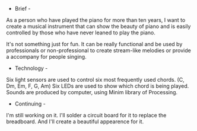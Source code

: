 - Brief -

As a person who have played the piano for more than ten years, I want to create a musical instrument that can show the beauty of piano and is easily controlled by those who have never leaned to play the piano.

It's not something just for fun. It can be really functional and be used by professionals or non-professional to create stream-like melodies or provide a accompany for people singing.

- Technology -

Six light sensors are used to control six most frequently used chords. (C, Dm, Em, F, G, Am)
Six LEDs are used to show which chord is being played.
Sounds are produced by computer, using Minim library of Processing.

- Continuing -

I'm still working on it. I'll solder a circuit board for it to replace the breadboard. And I'll create a beautiful appearence for it.
